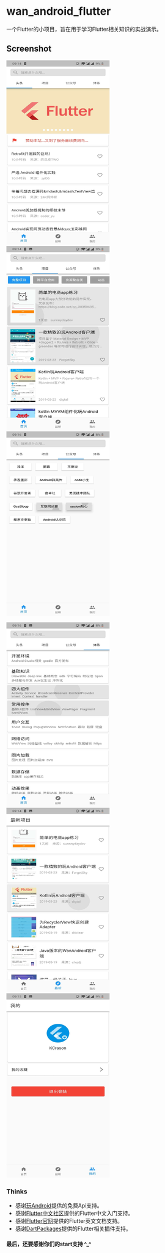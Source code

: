# wan_android_flutter

一个Flutter的小项目，旨在用于学习Flutter相关知识的实战演示。

## Screenshot

<img width="270" height="480" src="https://github.com/KCrason/wan_android_flutter/blob/master/screenshot/5ce6d648b71fd5e71397e3bd3812654.jpg"/><img width="270" height="480" src="https://github.com/KCrason/wan_android_flutter/blob/master/screenshot/de860bcf3a161636081d8fbef1e9b62.jpg"/><img width="270" height="480" src="https://github.com/KCrason/wan_android_flutter/blob/master/screenshot/f42e8cd5911b88f7775aacd0aca6ae4.jpg"/>

<img width="270" height="480" src="https://github.com/KCrason/wan_android_flutter/blob/master/screenshot/a62a6fb2f28c20b622b6cced8b45939.jpg"/><img width="270" height="480" src="https://github.com/KCrason/wan_android_flutter/blob/master/screenshot/398d31a97a60a0dfad0c3f14aebc5f2.jpg"/><img width="270" height="480" src="https://github.com/KCrason/wan_android_flutter/blob/master/screenshot/3821a89f977e8aaed18b78f1e4ad807.jpg"/>


### Thinks

- 感谢[玩Android](http://www.wanandroid.com/)提供的免费Api支持。
- 感谢[Flutter中文社区](https://flutterchina.club/)提供的Flutter中文入门支持。
- 感谢[Flutter官网](https://flutter.dev/)提供的Flutter英文文档支持。
- 感谢[DartPackages](https://pub.dartlang.org/)提供的Flutter相关插件支持。


#### 最后，还要感谢你们的start支持 ^_^



